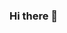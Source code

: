 ### Hi there 👋

<!--
**vitorjojon/vitorjojon** is a ✨ _special_ ✨ repository because its `README.md` (this file) appears on your GitHub profile.

Here are some ideas to get you started:

eu sou um humilde escritor de poemas
sou um rpgista
sou leitor
sou basqueteiro nato desde 2021
corinthiano
